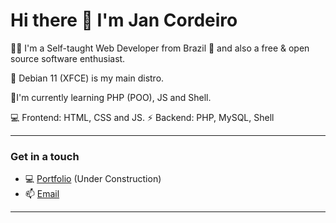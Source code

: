 # Hi there 👋 I'm Jan Cordeiro 

👨‍💻 I'm a Self-taught Web Developer from Brazil 💪 and also a free & open source software enthusiast.

🐧 Debian 11 (XFCE) is my main distro.

🌱I'm currently learning PHP (POO), JS and Shell.

💻 Frontend: HTML, CSS and JS. 
⚡ Backend: PHP, MySQL, Shell

---

### Get in a touch

- 💻 [Portfolio](https://jancordeiro.github.io) (Under Construction)
- 📫 [Email](mailto:jancordeiro@protonmail.com)

---


<!--
**jancordeiro/jancordeiro** is a ✨ _special_ ✨ repository because its `README.md` (this file) appears on your GitHub profile.

- 🔭 I’m currently working on ...
- 🌱 I’m currently learning ...
- 👯 I’m looking to collaborate on ...
- 🤔 I’m looking for help with ...
- 💬 Ask me about ...
- 📫 How to reach me: ...
- 😄 Pronouns: ...
- ⚡ Fun fact: ...
 -->

